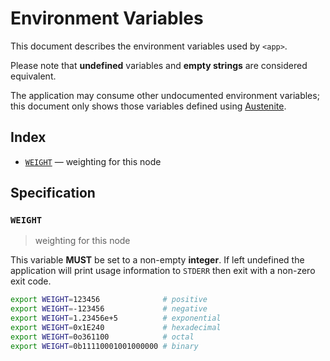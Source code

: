 # Environment Variables

This document describes the environment variables used by `<app>`.

Please note that **undefined** variables and **empty strings** are considered
equivalent.

The application may consume other undocumented environment variables; this
document only shows those variables defined using [Austenite].

[austenite]: https://github.com/eloquent/austenite

## Index

-   [`WEIGHT`](#WEIGHT) — weighting for this node

## Specification

### `WEIGHT`

> weighting for this node

This variable **MUST** be set to a non-empty **integer**.
If left undefined the application will print usage information to `STDERR` then
exit with a non-zero exit code.

```sh
export WEIGHT=123456              # positive
export WEIGHT=-123456             # negative
export WEIGHT=1.23456e+5          # exponential
export WEIGHT=0x1E240             # hexadecimal
export WEIGHT=0o361100            # octal
export WEIGHT=0b11110001001000000 # binary
```
